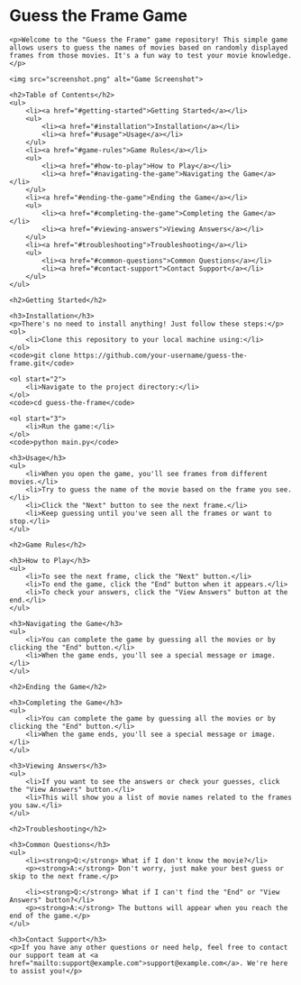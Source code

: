 <!DOCTYPE html>
<html>
<head>
    <title>Guess the Frame Game</title>
</head>
<body>
    <h1>Guess the Frame Game</h1>

    <p>Welcome to the "Guess the Frame" game repository! This simple game allows users to guess the names of movies based on randomly displayed frames from those movies. It's a fun way to test your movie knowledge.</p>

    <img src="screenshot.png" alt="Game Screenshot">

    <h2>Table of Contents</h2>
    <ul>
        <li><a href="#getting-started">Getting Started</a></li>
        <ul>
            <li><a href="#installation">Installation</a></li>
            <li><a href="#usage">Usage</a></li>
        </ul>
        <li><a href="#game-rules">Game Rules</a></li>
        <ul>
            <li><a href="#how-to-play">How to Play</a></li>
            <li><a href="#navigating-the-game">Navigating the Game</a></li>
        </ul>
        <li><a href="#ending-the-game">Ending the Game</a></li>
        <ul>
            <li><a href="#completing-the-game">Completing the Game</a></li>
            <li><a href="#viewing-answers">Viewing Answers</a></li>
        </ul>
        <li><a href="#troubleshooting">Troubleshooting</a></li>
        <ul>
            <li><a href="#common-questions">Common Questions</a></li>
            <li><a href="#contact-support">Contact Support</a></li>
        </ul>
    </ul>

    <h2>Getting Started</h2>

    <h3>Installation</h3>
    <p>There's no need to install anything! Just follow these steps:</p>
    <ol>
        <li>Clone this repository to your local machine using:</li>
    </ol>
    <code>git clone https://github.com/your-username/guess-the-frame.git</code>

    <ol start="2">
        <li>Navigate to the project directory:</li>
    </ol>
    <code>cd guess-the-frame</code>

    <ol start="3">
        <li>Run the game:</li>
    </ol>
    <code>python main.py</code>

    <h3>Usage</h3>
    <ul>
        <li>When you open the game, you'll see frames from different movies.</li>
        <li>Try to guess the name of the movie based on the frame you see.</li>
        <li>Click the "Next" button to see the next frame.</li>
        <li>Keep guessing until you've seen all the frames or want to stop.</li>
    </ul>

    <h2>Game Rules</h2>

    <h3>How to Play</h3>
    <ul>
        <li>To see the next frame, click the "Next" button.</li>
        <li>To end the game, click the "End" button when it appears.</li>
        <li>To check your answers, click the "View Answers" button at the end.</li>
    </ul>

    <h3>Navigating the Game</h3>
    <ul>
        <li>You can complete the game by guessing all the movies or by clicking the "End" button.</li>
        <li>When the game ends, you'll see a special message or image.</li>
    </ul>

    <h2>Ending the Game</h2>

    <h3>Completing the Game</h3>
    <ul>
        <li>You can complete the game by guessing all the movies or by clicking the "End" button.</li>
        <li>When the game ends, you'll see a special message or image.</li>
    </ul>

    <h3>Viewing Answers</h3>
    <ul>
        <li>If you want to see the answers or check your guesses, click the "View Answers" button.</li>
        <li>This will show you a list of movie names related to the frames you saw.</li>
    </ul>

    <h2>Troubleshooting</h2>

    <h3>Common Questions</h3>
    <ul>
        <li><strong>Q:</strong> What if I don't know the movie?</li>
        <p><strong>A:</strong> Don't worry, just make your best guess or skip to the next frame.</p>

        <li><strong>Q:</strong> What if I can't find the "End" or "View Answers" button?</li>
        <p><strong>A:</strong> The buttons will appear when you reach the end of the game.</p>
    </ul>

    <h3>Contact Support</h3>
    <p>If you have any other questions or need help, feel free to contact our support team at <a href="mailto:support@example.com">support@example.com</a>. We're here to assist you!</p>
</body>
</html>
